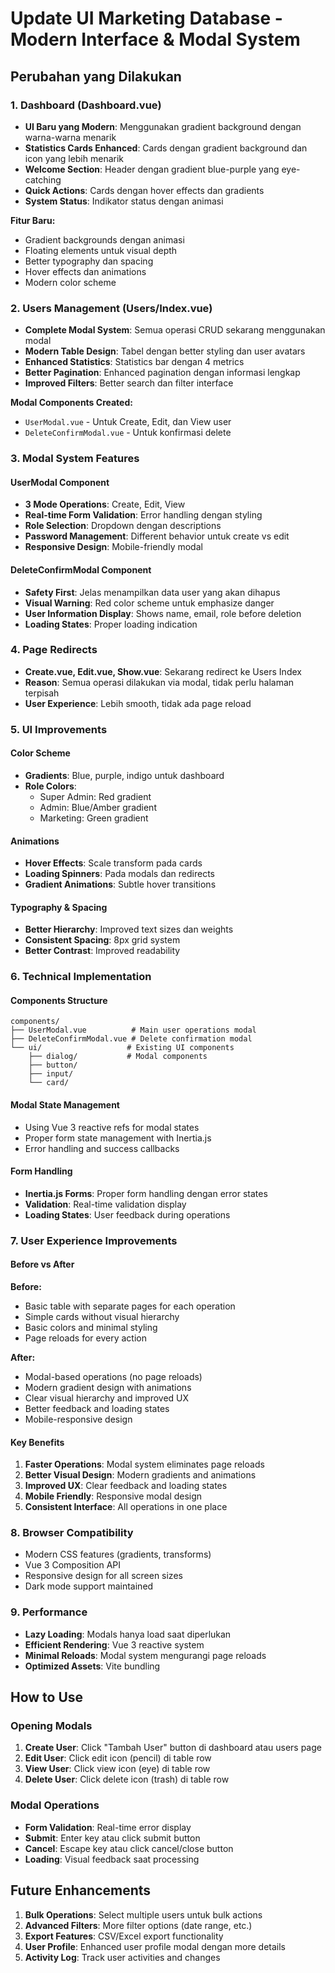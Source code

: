 # Update UI Marketing Database - Modern Interface & Modal System

## Perubahan yang Dilakukan

### 1. Dashboard (Dashboard.vue)
- **UI Baru yang Modern**: Menggunakan gradient background dengan warna-warna menarik
- **Statistics Cards Enhanced**: Cards dengan gradient background dan icon yang lebih menarik
- **Welcome Section**: Header dengan gradient blue-purple yang eye-catching
- **Quick Actions**: Cards dengan hover effects dan gradients
- **System Status**: Indikator status dengan animasi

**Fitur Baru:**
- Gradient backgrounds dengan animasi
- Floating elements untuk visual depth
- Better typography dan spacing
- Hover effects dan animations
- Modern color scheme

### 2. Users Management (Users/Index.vue)
- **Complete Modal System**: Semua operasi CRUD sekarang menggunakan modal
- **Modern Table Design**: Tabel dengan better styling dan user avatars
- **Enhanced Statistics**: Statistics bar dengan 4 metrics
- **Better Pagination**: Enhanced pagination dengan informasi lengkap
- **Improved Filters**: Better search dan filter interface

**Modal Components Created:**
- `UserModal.vue` - Untuk Create, Edit, dan View user
- `DeleteConfirmModal.vue` - Untuk konfirmasi delete

### 3. Modal System Features

#### UserModal Component
- **3 Mode Operations**: Create, Edit, View
- **Real-time Form Validation**: Error handling dengan styling
- **Role Selection**: Dropdown dengan descriptions
- **Password Management**: Different behavior untuk create vs edit
- **Responsive Design**: Mobile-friendly modal

#### DeleteConfirmModal Component
- **Safety First**: Jelas menampilkan data user yang akan dihapus
- **Visual Warning**: Red color scheme untuk emphasize danger
- **User Information Display**: Shows name, email, role before deletion
- **Loading States**: Proper loading indication

### 4. Page Redirects
- **Create.vue, Edit.vue, Show.vue**: Sekarang redirect ke Users Index
- **Reason**: Semua operasi dilakukan via modal, tidak perlu halaman terpisah
- **User Experience**: Lebih smooth, tidak ada page reload

### 5. UI Improvements

#### Color Scheme
- **Gradients**: Blue, purple, indigo untuk dashboard
- **Role Colors**: 
  - Super Admin: Red gradient
  - Admin: Blue/Amber gradient  
  - Marketing: Green gradient

#### Animations
- **Hover Effects**: Scale transform pada cards
- **Loading Spinners**: Pada modals dan redirects
- **Gradient Animations**: Subtle hover transitions

#### Typography & Spacing
- **Better Hierarchy**: Improved text sizes dan weights
- **Consistent Spacing**: 8px grid system
- **Better Contrast**: Improved readability

### 6. Technical Implementation

#### Components Structure
```
components/
├── UserModal.vue          # Main user operations modal
├── DeleteConfirmModal.vue # Delete confirmation modal
└── ui/                   # Existing UI components
    ├── dialog/           # Modal components
    ├── button/
    ├── input/
    └── card/
```

#### Modal State Management
- Using Vue 3 reactive refs for modal states
- Proper form state management with Inertia.js
- Error handling and success callbacks

#### Form Handling
- **Inertia.js Forms**: Proper form handling dengan error states
- **Validation**: Real-time validation display
- **Loading States**: User feedback during operations

### 7. User Experience Improvements

#### Before vs After
**Before:**
- Basic table with separate pages for each operation
- Simple cards without visual hierarchy
- Basic colors and minimal styling
- Page reloads for every action

**After:**
- Modal-based operations (no page reloads)
- Modern gradient design with animations
- Clear visual hierarchy and improved UX
- Better feedback and loading states
- Mobile-responsive design

#### Key Benefits
1. **Faster Operations**: Modal system eliminates page reloads
2. **Better Visual Design**: Modern gradients and animations
3. **Improved UX**: Clear feedback and loading states
4. **Mobile Friendly**: Responsive modal design
5. **Consistent Interface**: All operations in one place

### 8. Browser Compatibility
- Modern CSS features (gradients, transforms)
- Vue 3 Composition API
- Responsive design for all screen sizes
- Dark mode support maintained

### 9. Performance
- **Lazy Loading**: Modals hanya load saat diperlukan
- **Efficient Rendering**: Vue 3 reactive system
- **Minimal Reloads**: Modal system mengurangi page reloads
- **Optimized Assets**: Vite bundling

## How to Use

### Opening Modals
1. **Create User**: Click "Tambah User" button di dashboard atau users page
2. **Edit User**: Click edit icon (pencil) di table row
3. **View User**: Click view icon (eye) di table row  
4. **Delete User**: Click delete icon (trash) di table row

### Modal Operations
- **Form Validation**: Real-time error display
- **Submit**: Enter key atau click submit button
- **Cancel**: Escape key atau click cancel/close button
- **Loading**: Visual feedback saat processing

## Future Enhancements
1. **Bulk Operations**: Select multiple users untuk bulk actions
2. **Advanced Filters**: More filter options (date range, etc.)
3. **Export Features**: CSV/Excel export functionality
4. **User Profile**: Enhanced user profile modal dengan more details
5. **Activity Log**: Track user activities and changes
